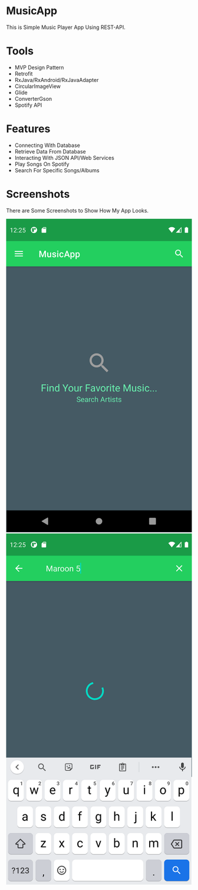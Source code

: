 # MusicApp

This is Simple Music Player App Using REST-API.

# Tools
- MVP Design Pattern
- Retrofit
- RxJava/RxAndroid/RxJavaAdapter
- CircularImageView
- Glide
- ConverterGson
- Spotify API

# Features
- Connecting With Database
- Retrieve Data From Database 
- Interacting With JSON API/Web Services
- Play Songs On Spotify
- Search For Specific Songs/Albums

# Screenshots 
There are Some Screenshots to Show How My App Looks.

![](Screenshots/1.png)
![](Screenshots/2.png)
